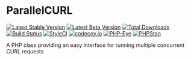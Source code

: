 # ParallelCURL

[![Latest Stable Version](https://poser.pugx.org/nesbot/carbon/v/stable.png)](https://packagist.org/packages/selfworks/parallelcurl)
[![Latest Beta Version](https://img.shields.io/packagist/vpre/nesbot/carbon.svg)](https://packagist.org/packages/selfworks/parallelcurl)
[![Total Downloads](https://poser.pugx.org/nesbot/carbon/downloads.png)](https://packagist.org/packages/selfworks/parallelcurl)
[![Build Status](https://travis-ci.org/briannesbitt/Carbon.svg?branch=master)](https://travis-ci.org/briannesbitt/Carbon)
[![StyleCI](https://styleci.io/repos/5724990/shield?style=flat)](https://styleci.io/repos/5724990)
[![codecov.io](https://codecov.io/github/briannesbitt/Carbon/coverage.svg?branch=master)](https://codecov.io/github/briannesbitt/Carbon?branch=master)
[![PHP-Eye](https://php-eye.com/badge/nesbot/carbon/tested.svg?style=flat)](https://php-eye.com/package/selfworks/parallelcurl)
[![PHPStan](https://img.shields.io/badge/PHPStan-enabled-brightgreen.svg?style=flat)](https://github.com/phpstan/phpstan)

A PHP class providing an easy interface for running multiple concurrent CURL requests
